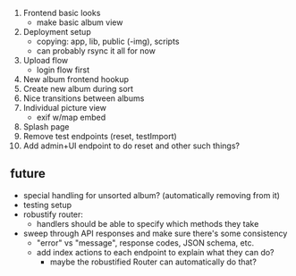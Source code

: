 1. Frontend basic looks
   - make basic album view
2. Deployment setup
   - copying: app, lib, public (-img), scripts
   - can probably rsync it all for now
3. Upload flow
   - login flow first
4. New album frontend hookup
5. Create new album during sort
6. Nice transitions between albums
7. Individual picture view
   - exif w/map embed
8. Splash page
9. Remove test endpoints (reset, testImport)
10. Add admin+UI endpoint to do reset and other such things?

## future
* special handling for unsorted album? (automatically removing from it)
* testing setup
* robustify router:
    - handlers should be able to specify which methods they take
* sweep through API responses and make sure there's some consistency
    - "error" vs "message", response codes, JSON schema, etc.
    - add index actions to each endpoint to explain what they can do?
        - maybe the robustified Router can automatically do that?
